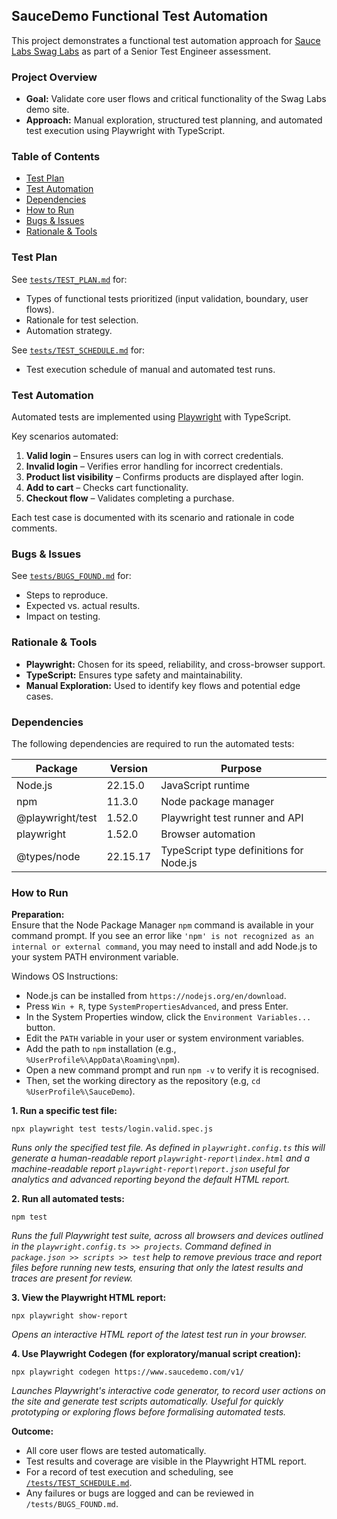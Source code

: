## SauceDemo Functional Test Automation

This project demonstrates a functional test automation approach for [Sauce Labs Swag Labs](https://www.saucedemo.com/v1/) as part of a Senior Test Engineer assessment.

### Project Overview

- **Goal:** Validate core user flows and critical functionality of the Swag Labs demo site.
- **Approach:** Manual exploration, structured test planning, and automated test execution using Playwright with TypeScript.

### Table of Contents

- [Test Plan](#test-plan)
- [Test Automation](#test-automation)
- [Dependencies](#dependencies)
- [How to Run](#how-to-run)
- [Bugs & Issues](#bugs--issues)
- [Rationale & Tools](#rationale--tools)

### Test Plan

See [`tests/TEST_PLAN.md`](tests/TEST_PLAN.md) for:
- Types of functional tests prioritized (input validation, boundary, user flows).
- Rationale for test selection.
- Automation strategy.

See [`tests/TEST_SCHEDULE.md`](tests/TEST_SCHEDULE.md) for:
- Test execution schedule of manual and automated test runs.

### Test Automation

Automated tests are implemented using [Playwright](https://playwright.dev/) with TypeScript.  

Key scenarios automated:
1. **Valid login** – Ensures users can log in with correct credentials.
2. **Invalid login** – Verifies error handling for incorrect credentials.
3. **Product list visibility** – Confirms products are displayed after login.
4. **Add to cart** – Checks cart functionality.
5. **Checkout flow** – Validates completing a purchase.

Each test case is documented with its scenario and rationale in code comments.

### Bugs & Issues

See [`tests/BUGS_FOUND.md`](tests/BUGS_FOUND.md) for:
- Steps to reproduce.
- Expected vs. actual results.
- Impact on testing.

### Rationale & Tools

- **Playwright:** Chosen for its speed, reliability, and cross-browser support.
- **TypeScript:** Ensures type safety and maintainability.
- **Manual Exploration:** Used to identify key flows and potential edge cases.

### Dependencies

The following dependencies are required to run the automated tests:

| Package            | Version      | Purpose                                 |
|--------------------|-------------|-----------------------------------------|
| Node.js            | 22.15.0     | JavaScript runtime                      |
| npm                | 11.3.0      | Node package manager                    |
| @playwright/test   | 1.52.0     | Playwright test runner and API          |
| playwright         | 1.52.0     | Browser automation                      |
| @types/node        | 22.15.17   | TypeScript type definitions for Node.js |

### How to Run

**Preparation:**  
Ensure that the Node Package Manager `npm` command is available in your command prompt. If you see an error like `'npm' is not recognized as an internal or external command`, you may need to install and add Node.js to your system PATH environment variable.

Windows OS Instructions:
- Node.js can be installed from `https://nodejs.org/en/download`.
- Press `Win + R`, type `SystemPropertiesAdvanced`, and press Enter.
- In the System Properties window, click the `Environment Variables...` button.
- Edit the `PATH` variable in your user or system environment variables.
- Add the path to `npm` installation (e.g., `%UserProfile%\AppData\Roaming\npm`).
- Open a new command prompt and run `npm -v` to verify it is recognised.
- Then, set the working directory as the repository (e.g, `cd %UserProfile%\SauceDemo`).

**1. Run a specific test file:**
```
npx playwright test tests/login.valid.spec.js
```

*Runs only the specified test file. As defined in `playwright.config.ts` this will generate a human-readable report `playwright-report\index.html` and a machine-readable report `playwright-report\report.json` useful for analytics and advanced reporting beyond the default HTML report.*

**2. Run all automated tests:**
```
npm test
```
*Runs the full Playwright test suite, across all browsers and devices outlined in the `playwright.config.ts >> projects`. Command defined in `package.json >> scripts >> test` help to remove previous trace and report files before running new tests, ensuring that only the latest results and traces are present for review.*

**3. View the Playwright HTML report:**
```
npx playwright show-report
```
*Opens an interactive HTML report of the latest test run in your browser.*

**4. Use Playwright Codegen (for exploratory/manual script creation):**
```
npx playwright codegen https://www.saucedemo.com/v1/
```
*Launches Playwright's interactive code generator, to record user actions on the site and generate test scripts automatically. Useful for quickly prototyping or exploring flows before formalising automated tests.*

**Outcome:**  
- All core user flows are tested automatically.
- Test results and coverage are visible in the Playwright HTML report.
- For a record of test execution and scheduling, see [`/tests/TEST_SCHEDULE.md`](tests/TEST_SCHEDULE.md).
- Any failures or bugs are logged and can be reviewed in `/tests/BUGS_FOUND.md`.